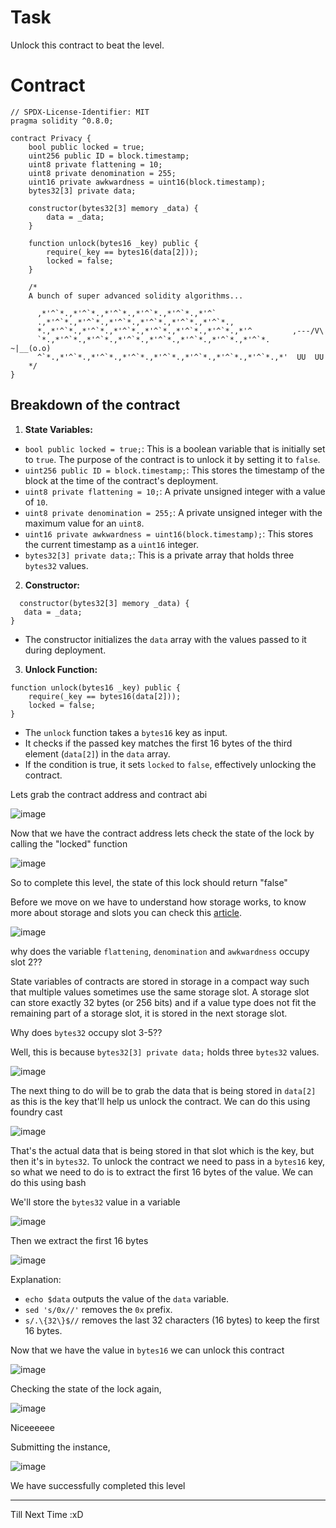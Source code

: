 # Task

Unlock this contract to beat the level.

# Contract

```sol
// SPDX-License-Identifier: MIT
pragma solidity ^0.8.0;

contract Privacy {
    bool public locked = true;
    uint256 public ID = block.timestamp;
    uint8 private flattening = 10;
    uint8 private denomination = 255;
    uint16 private awkwardness = uint16(block.timestamp);
    bytes32[3] private data;

    constructor(bytes32[3] memory _data) {
        data = _data;
    }

    function unlock(bytes16 _key) public {
        require(_key == bytes16(data[2]));
        locked = false;
    }

    /*
    A bunch of super advanced solidity algorithms...

      ,*'^`*.,*'^`*.,*'^`*.,*'^`*.,*'^`*.,*'^`
      .,*'^`*.,*'^`*.,*'^`*.,*'^`*.,*'^`*.,*'^`*.,
      *.,*'^`*.,*'^`*.,*'^`*.,*'^`*.,*'^`*.,*'^`*.,*'^         ,---/V\
      `*.,*'^`*.,*'^`*.,*'^`*.,*'^`*.,*'^`*.,*'^`*.,*'^`*.    ~|__(o.o)
      ^`*.,*'^`*.,*'^`*.,*'^`*.,*'^`*.,*'^`*.,*'^`*.,*'^`*.,*'  UU  UU
    */
}
```
## Breakdown of the contract

1. **State Variables:**
    
- `bool public locked = true;`: This is a boolean variable that is initially set to `true`. The purpose of the contract is to unlock it by setting it to `false`.
- `uint256 public ID = block.timestamp;`: This stores the timestamp of the block at the time of the contract's deployment.
- `uint8 private flattening = 10;`: A private unsigned integer with a value of `10`.
- `uint8 private denomination = 255;`: A private unsigned integer with the maximum value for an `uint8`.
- `uint16 private awkwardness = uint16(block.timestamp);`: This stores the current timestamp as a `uint16` integer.
- `bytes32[3] private data;`: This is a private array that holds three `bytes32` values.

2. **Constructor:**
 ```sol
   constructor(bytes32[3] memory _data) {
    data = _data;
}
```
- The constructor initializes the `data` array with the values passed to it during deployment.

3. **Unlock Function:**
```sol
function unlock(bytes16 _key) public {
    require(_key == bytes16(data[2]));
    locked = false;
}
```
- The `unlock` function takes a `bytes16` key as input.
- It checks if the passed key matches the first 16 bytes of the third element (`data[2]`) in the `data` array.
- If the condition is true, it sets `locked` to `false`, effectively unlocking the contract.



Lets grab the contract address and contract abi

![image](https://github.com/user-attachments/assets/9273b920-e316-4745-b046-b649f12187f4)

Now that we have the contract address lets check the state of the lock by calling the "locked" function

![image](https://github.com/user-attachments/assets/f138dad3-9f54-4f8d-bbd1-72b1c757d8bf)

So to complete this level, the state of this lock should return "false"

Before we move on we have to understand how storage works, to know more about storage and slots you can check this [article](https://medium.com/@ozorawachie/solidity-storage-layout-and-slots-a-comprehensive-guide-2cee71817ed8).

![image](https://github.com/user-attachments/assets/9917f89d-4b7b-4c0f-9095-3ed7146bd02d)

why does the variable `flattening`, `denomination` and `awkwardness` occupy slot 2??

State variables of contracts are stored in storage in a compact way such that multiple values sometimes use the same storage slot. A storage slot can store exactly 32 bytes (or 256 bits) and if a value type does not fit the remaining part of a storage slot, it is stored in the next storage slot.

Why does `bytes32` occupy slot 3-5??

Well, this is because `bytes32[3] private data;` holds three `bytes32` values.

![image](https://github.com/user-attachments/assets/4694b10d-061a-4e0b-a1a9-44708ddd2c3e)

The next thing to do will be to grab the data that is being stored in `data[2]` as this is the key that'll help us unlock the contract. We can do this using foundry cast

![image](https://github.com/user-attachments/assets/bc1242e2-9764-4fc7-aec2-4a426ffdbf34)

That's the actual data that is being stored in that slot which is the key, but then it's in `bytes32`. To unlock the contract we need to pass in a `bytes16` key, so what we need to do is to extract the first 16 bytes of the value. We can do this using bash

We'll store the `bytes32` value in a variable

![image](https://github.com/user-attachments/assets/72548139-e538-495a-8c0f-2d2e7e4a9f94)

Then we extract the first 16 bytes

![image](https://github.com/user-attachments/assets/e59cb379-a753-4047-89d9-e2118532f8f7)

Explanation:

- `echo $data` outputs the value of the `data` variable.
- `sed 's/0x//'` removes the `0x` prefix.
- `s/.\{32\}$//` removes the last 32 characters (16 bytes) to keep the first 16 bytes.

Now that we have the value in `bytes16` we can unlock this contract

![image](https://github.com/user-attachments/assets/a30f0146-cf8f-498a-ae7f-e05d1689522b)

Checking the state of the lock again,

![image](https://github.com/user-attachments/assets/610f8572-d5dd-490e-9bda-3f7eb11cb477)

Niceeeeee

Submitting the instance,

![image](https://github.com/user-attachments/assets/f310e10d-d52f-46b6-82dc-2e267c0ea428)

We have successfully completed this level

------------------------------------------------

Till Next Time :xD




















